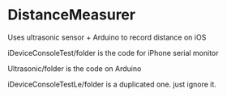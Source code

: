 DistanceMeasurer
================

Uses ultrasonic sensor + Arduino to record distance on iOS

iDeviceConsoleTest/folder is the code for iPhone serial monitor

Ultrasonic/folder is the code on Arduino

iDeviceConsoleTestLe/folder is a duplicated one. just ignore it. 
